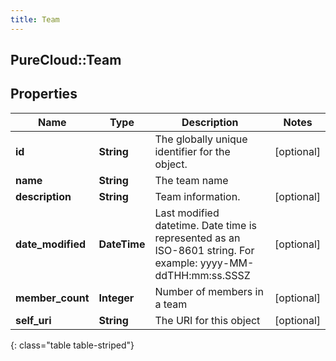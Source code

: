 ```yaml
---
title: Team
---
```

## PureCloud::Team

## Properties

|Name | Type | Description | Notes|
|------------ | ------------- | ------------- | -------------|
| **id** | **String** | The globally unique identifier for the object. | [optional] |
| **name** | **String** | The team name | |
| **description** | **String** | Team information. | [optional] |
| **date_modified** | **DateTime** | Last modified datetime. Date time is represented as an ISO-8601 string. For example: yyyy-MM-ddTHH:mm:ss.SSSZ | [optional] |
| **member_count** | **Integer** | Number of members in a team | [optional] |
| **self_uri** | **String** | The URI for this object | [optional] |
{: class="table table-striped"}


